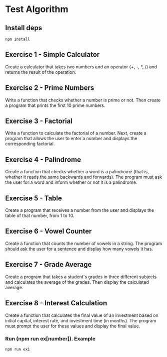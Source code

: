# Test Algorithm

## Install deps

```ssh
npm install
```

## Exercise 1 - Simple Calculator

Create a calculator that takes two numbers and an operator (+, -, *, /) and returns the result of the operation.

## Exercise 2 - Prime Numbers

Write a function that checks whether a number is prime or not. Then create a program that prints the first 10 prime numbers.

## Exercise 3 - Factorial

Write a function to calculate the factorial of a number. Next, create a program that allows the user to enter a number and displays the corresponding factorial.

## Exercise 4 - Palindrome

Create a function that checks whether a word is a palindrome (that is, whether it reads the same backwards and forwards). The program must ask the user for a word and inform whether or not it is a palindrome.

## Exercise 5 - Table

Create a program that receives a number from the user and displays the table of that number, from 1 to 10.

## Exercise 6 - Vowel Counter

Create a function that counts the number of vowels in a string. The program should ask the user for a sentence and display how many vowels it has.

## Exercise 7 - Grade Average

Create a program that takes a student's grades in three different subjects and calculates the average of the grades. Then display the calculated average.

## Exercise 8 - Interest Calculation

Create a function that calculates the final value of an investment based on initial capital, interest rate, and investment time (in months). The program must prompt the user for these values and display the final value.

### Run (npm run ex[number]). Example

```sh
npm run ex1
```
